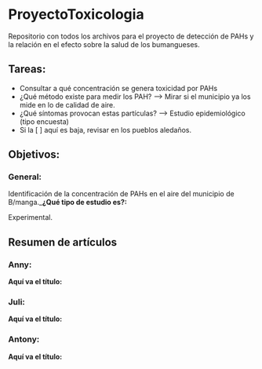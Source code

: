 # ProyectoToxicologia
Repositorio con todos los archivos para el proyecto de detección de PAHs y la relación en el efecto sobre la salud de los bumangueses.

## Tareas:
* Consultar a qué concentración se genera toxicidad por PAHs
* ¿Qué método existe para medir los PAH? --> Mirar si el municipio ya los mide en lo de calidad de aire.
* ¿Qué síntomas provocan estas partículas? --> Estudio epidemiológico (tipo encuesta)
* Si la [ ] aquí es baja, revisar en los pueblos aledaños.

## Objetivos:
### General:
Identificación de la concentración de PAHs en el aire del municipio de B/manga.___¿Qué tipo de estudio es?:__

Experimental.

## Resumen de artículos

### Anny:
__Aquí va el título:__
### Juli:
__Aquí va el título:__
### Antony:
__Aquí va el título:__
